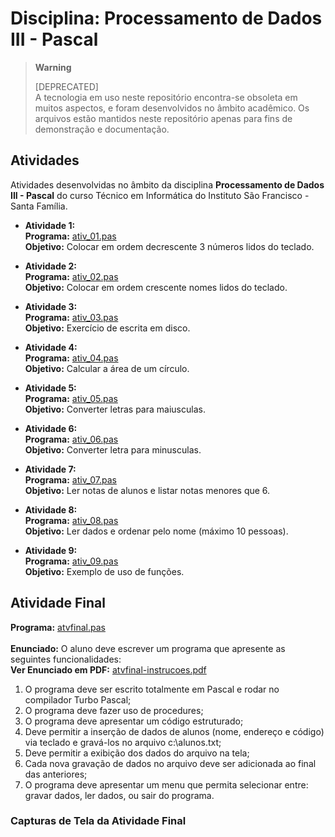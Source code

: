 # Disciplina: Processamento de Dados III - Pascal

> **Warning**
> 
> [DEPRECATED]  
> A tecnologia em uso neste repositório encontra-se obsoleta em muitos aspectos, e foram desenvolvidos no âmbito acadêmico. Os arquivos estão mantidos neste repositório apenas para fins de demonstração e documentação. 

## Atividades

Atividades desenvolvidas no âmbito da disciplina **Processamento de Dados III - Pascal** do curso Técnico em Informática do Instituto São Francisco - Santa Família.

* **Atividade 1:**  
  **Programa:** [ativ_01.pas](src/ativ_01.pas)  
  **Objetivo:** Colocar em ordem decrescente 3 números lidos do teclado.

* **Atividade 2:**  
  **Programa:** [ativ_02.pas](src/ativ_02.pas)  
  **Objetivo:** Colocar em ordem crescente nomes lidos do teclado.  

* **Atividade 3:**  
  **Programa:** [ativ_03.pas](src/ativ_03.pas)  
  **Objetivo:** Exercício de escrita em disco.
  
* **Atividade 4:**  
  **Programa:** [ativ_04.pas](src/ativ_04.pas)  
  **Objetivo:** Calcular a área de um círculo.
  
* **Atividade 5:**  
  **Programa:** [ativ_05.pas](src/ativ_05.pas)  
  **Objetivo:** Converter letras para maiusculas.

* **Atividade 6:**  
  **Programa:** [ativ_06.pas](src/ativ_06.pas)  
  **Objetivo:** Converter letra para minusculas.

* **Atividade 7:**  
  **Programa:** [ativ_07.pas](src/ativ_07.pas)  
  **Objetivo:** Ler notas de alunos e listar notas menores que 6.

* **Atividade 8:**  
  **Programa:** [ativ_08.pas](src/ativ_08.pas)  
  **Objetivo:** Ler dados e ordenar pelo nome (máximo 10 pessoas).

* **Atividade 9:**  
  **Programa:** [ativ_09.pas](src/ativ_09.pas)  
  **Objetivo:** Exemplo de uso de funções.
  
## Atividade Final

**Programa:** [atvfinal.pas](src/atvfinal.pas)  
<br>
**Enunciado:** O aluno deve escrever um programa que apresente as seguintes funcionalidades:  
**Ver Enunciado em PDF:** [atvfinal-instrucoes.pdf](src/atvfinal-instrucoes.pdf)
<br>
1. O programa deve ser escrito totalmente em Pascal e rodar no compilador Turbo Pascal;
2. O programa deve fazer uso de procedures;
3. O programa deve apresentar um código estruturado;
4. Deve permitir a inserção de dados de alunos (nome, endereço e código) via teclado e gravá-los no arquivo c:\alunos.txt;
5. Deve permitir a exibição dos dados do arquivo na tela;
6. Cada nova gravação de dados no arquivo deve ser adicionada ao final das anteriores; 
7. O programa deve apresentar um menu que permita selecionar entre: gravar dados, ler dados, ou sair do programa.  


### Capturas de Tela da Atividade Final
